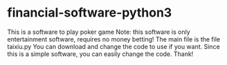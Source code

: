 # financial-software-python3
This is a software to play poker game Note: this software is only entertainment software, requires no money betting!
The main file is the file taixiu.py
You can download and change the code to use if you want.
Since this is a simple software, you can easily change the code. Thank!
